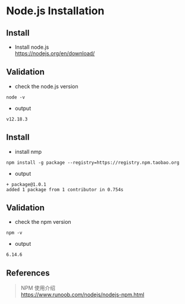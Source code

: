# Node.js Installation

## Install
- Install node.js  
https://nodejs.org/en/download/

## Validation
- check the node.js version
``` shell
node -v
```

- output
``` shell
v12.18.3
```


## Install
- install nmp
``` shell
npm install -g package --registry=https://registry.npm.taobao.org
```

- output
``` shell
+ package@1.0.1
added 1 package from 1 contributor in 0.754s
```

## Validation
- check the npm version
``` shell
npm -v
```

- output
``` shell
6.14.6
```


## References
> NPM 使用介绍  
https://www.runoob.com/nodejs/nodejs-npm.html
